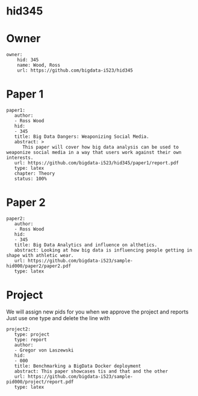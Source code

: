 # hid345

# Owner

```
owner:
    hid: 345
    name: Wood, Ross
    url: https://github.com/bigdata-i523/hid345
```
    
# Paper 1

```
paper1:
   author: 
   - Ross Wood
   hid:
   - 345
   title: Big Data Dangers: Weaponizing Social Media.
   abstract: >
      This paper will cover how big data analysis can be used to weaponize social media in a way that users work against their own interests. 
   url: https://github.com/bigdata-i523/hid345/paper1/report.pdf
   type: latex
   chapter: Theory
   status: 100%
```
   
# Paper 2

```
paper2:
   author: 
   - Ross Wood
   hid:
   - 345
   title: Big Data Analytics and influence on althetics.
   abstract: Looking at how big data is influencing people getting in shape with athletic wear.
   url: https://github.com/bigdata-i523/sample-hid000/paper2/paper2.pdf   
   type: latex
```
   
# Project

We will assign new pids for you when we approve the project and reports
Just use one type and delete the line with

```
project2:
   type: project
   type: report
   author: 
   - Gregor von Laszewski
   hid:
   - 000
   title: Benchmarking a BigData Docker deployment
   abstract: This paper showcases tis and that and the other 
   url: https://github.com/bigdata-i523/sample-pid000/project/report.pdf
   type: latex
```
